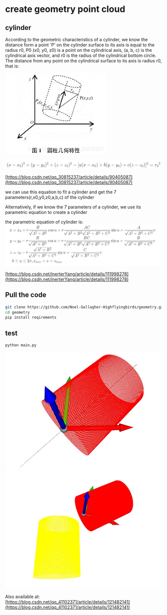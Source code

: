 # create geometry point cloud
## cylinder
According to the geometric characteristics of a cylinder, we know the distance form a point 'P' on the cylinder surface to its axis is equal to the radius r0,
P0 (x0, y0, z0) is a point on the cylindrical axis, (a, b, c) is the cylindrical axis vector, and r0 is the radius of the cylindrical bottom circle. 
The distance from any point on the cylindrical surface to its axis is radius r0, that is:

![image](./pictures/cyliner.png)

![image](./pictures/cyliner_equation.jpg)

[https://blog.csdn.net/qq_30815237/article/details/90405087](https://blog.csdn.net/qq_30815237/article/details/90405087)

we can use this equation to fit a cylinder and get the 7 parameters(r,x0,y0,z0,a,b,c) of the cylinder

Alternatively, if we know the 7 parameters of a cylinder, we use its parametric equation to create a cylinder

the parametric equation of cylinder is:
![image](./pictures/cyliner_para_equation.jpg)

[https://blog.csdn.net/inerterYang/article/details/111998278](https://blog.csdn.net/inerterYang/article/details/111998278)


## Pull the code
```bash
git clone https://github.com/Noel-Gallagher-Highflyingbirds/geometry.git
cd geometry
pip install reqirements
```

## test
```bash
python main.py
```
![image](./pictures/cyliner1.jpg)
![image](./pictures/cyliner2.jpg)

Also available at:
[https://blog.csdn.net/qq_41102371/article/details/121482141](https://blog.csdn.net/qq_41102371/article/details/121482141)

